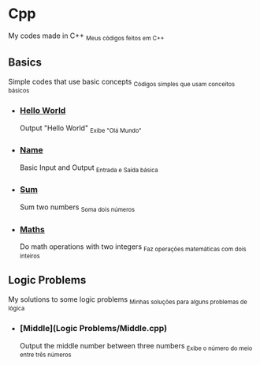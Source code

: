 # **Cpp**
My codes made in C++
<sub>Meus códigos feitos em C++</sub>

## Basics
Simple codes that use basic concepts
<sub>Códigos simples que usam conceitos básicos</sub>

- ### [Hello World](Basics/HelloWorld.cpp)
  Output "Hello World"
  <sub>Exibe "Olá Mundo"</sub>
- ### [Name](Basics/Name.cpp)
  Basic Input and Output
  <sub>Entrada e Saída básica</sub>
- ### [Sum](Basics/Sum.cpp)
  Sum two numbers
  <sub>Soma dois números</sub>
- ### [Maths](Basics/Maths.cpp)
  Do math operations with two integers
  <sub>Faz operações matemáticas com dois inteiros</sub>

## Logic Problems
My solutions to some logic problems
<sub>Minhas soluções para alguns problemas de lógica</sub>

- ### [Middle](Logic Problems/Middle.cpp)
  Output the middle number between three numbers
  <sub>Exibe o número do meio entre três números</sub>

<!--Tutorial de formatação do README
Formatação:
  Títulos(# texto) quanto mais # menor a prioridade do título
  Negrito(**texto**)
  Itálico(*texto*)
  Negrito+Itálico(***texto***)
  Tachado(~~texto~~)
  Subscrito(<sub>texto</sub>)
  Sobrescrito(<sup>texto</sup>)
Citação:
  > texto
Código:
  'código de uma linha'
  '''
  codigo
  de varias
  linhas
  '''
Link:
  [texto clicável](link que ele leva) Link pode ser o endereço de algum arquivo
  ![nome de imagem](link de uma imagem) Mostrar imagens
Listas:
  - texto
    1. texto (Essa lista está dentro da anterior)
  Lista de tarefas:
  - [x] texto
  - [ ] texto
Menções:
  @Nick
Emojis:
  :codigodoemoji:
  Link dos códigos https://github.com/ikatyang/emoji-cheat-sheet/blob/master/README.md
Rodapé:
  [^1] Cria link para uma linha no rodapé
  No rodapé:
    [^1]: texto que o link leva
Alertas:
  > [!NOTE]
  > Texto em nota
  > [!IMPORTANT]
  > Texto importante
  > [!WARNING]
  > Texto de aviso
-->
